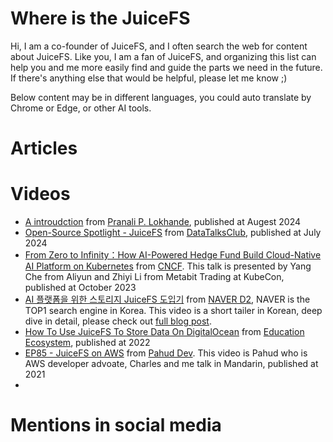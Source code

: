 # Where is the JuiceFS

Hi, I am a co-founder of JuiceFS, and I often search the web for content about JuiceFS. Like you, I am a fan of JuiceFS, and organizing this list can help you and me more easily find and guide the parts we need in the future. If there's anything else that would be helpful, please let me know ;)

Below content may be in different languages, you could auto translate by Chrome or Edge, or other AI tools.

# Articles

# Videos

- [A introudction](https://www.youtube.com/watch?v=rlDtpGi0-nE) from [Pranali P. Lokhande](https://www.youtube.com/@pranalilokhande1036), published at Augest 2024
- [Open-Source Spotlight - JuiceFS](https://www.youtube.com/watch?v=6DfY_nm75CU) from [DataTalksClub](https://www.youtube.com/@DataTalksClub), published at July 2024
- [From Zero to Infinity：How AI-Powered Hedge Fund Build Cloud-Native AI Platform on Kubernetes](https://www.youtube.com/watch?v=aSwfT4oRrvI) from [CNCF](https://www.youtube.com/@cncf). This talk is presented by Yang Che from Aliyun and Zhiyi Li from Metabit Trading at KubeCon, published at October 2023
- [AI 플랫폼을 위한 스토리지 JuiceFS 도입기](https://www.youtube.com/watch?v=TmU7HqLHXVM) from [NAVER D2](https://www.youtube.com/@naver_d2), NAVER is the TOP1 search engine in Korea. This video is a short tailer in Korean, deep dive in detail, please check out [full blog post](https://d2.naver.com/helloworld/2184045).
- [How To Use JuiceFS To Store Data On DigitalOcean](https://www.youtube.com/watch?v=pdFzyflcRGA) from [Education Ecosystem](https://www.youtube.com/@EducationEcosystem), published at 2022
- [EP85 - JuiceFS on AWS](https://www.youtube.com/watch?v=PFNOcqiW4-M) from [Pahud Dev](https://www.youtube.com/@PahudDev). This video is Pahud who is AWS developer advoate, Charles and me talk in Mandarin, published at 2021
- 

# Mentions in social media
